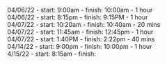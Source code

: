 04/06/22 - start: 9:00am  -  finish: 10:00am - 1  hour <br>
04/06/22 - start: 8:15pm  -  finish: 9:15PM  - 1  hour <br>
04/07/22 - start: 10:20am -  finish: 10:40am - 20 mins <br>
04/07/22 - start: 11:45am -  finish: 12:45pm - 1  hour <br>
04/07/22 - start: 1:40PM  -  finish: 2:22pm  - 40 mins  <br>
04/14/22 - start: 9:00pm  -  finish: 10:00pm - 1 hour <br>
4/15/22  - start: 8:15am  -  finish: 